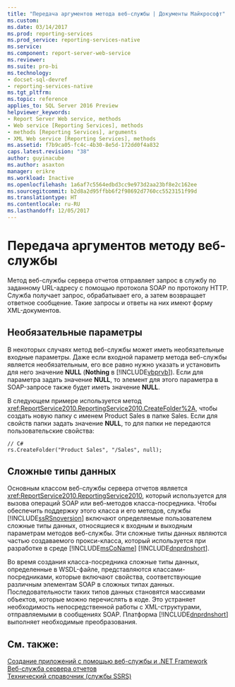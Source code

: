 ```yaml
---
title: "Передача аргументов метода веб-службы | Документы Майкрософт"
ms.custom: 
ms.date: 03/14/2017
ms.prod: reporting-services
ms.prod_service: reporting-services-native
ms.service: 
ms.component: report-server-web-service
ms.reviewer: 
ms.suite: pro-bi
ms.technology:
- docset-sql-devref
- reporting-services-native
ms.tgt_pltfrm: 
ms.topic: reference
applies_to: SQL Server 2016 Preview
helpviewer_keywords:
- Report Server Web service, methods
- Web service [Reporting Services], methods
- methods [Reporting Services], arguments
- XML Web service [Reporting Services], methods
ms.assetid: f7b9ca05-fc4c-4b30-8e5d-172dd0f4a832
caps.latest.revision: "38"
author: guyinacube
ms.author: asaxton
manager: erikre
ms.workload: Inactive
ms.openlocfilehash: 1a6af7c5564edbd3cc9e973d2aa23bf8e2c162ee
ms.sourcegitcommit: b2d8a2d95ffbb6f2f98692d7760cc5523151f99d
ms.translationtype: HT
ms.contentlocale: ru-RU
ms.lasthandoff: 12/05/2017
---
```

# <a name="supplying-web-service-method-arguments"></a>Передача аргументов методу веб-службы
  Метод веб-службы сервера отчетов отправляет запрос в службу по заданному URL-адресу с помощью протокола SOAP по протоколу HTTP. Служба получает запрос, обрабатывает его, а затем возвращает ответное сообщение. Такие запросы и ответы на них имеют форму XML-документов.  
  
## <a name="optional-parameters"></a>Необязательные параметры  
 В некоторых случаях метод веб-службы может иметь необязательные входные параметры. Даже если входной параметр метода веб-службы является необязательным, его все равно нужно указать и установить для него значение **NULL** (**Nothing** в [!INCLUDE[vbprvb](../../../includes/vbprvb-md.md)]). Если для параметра задать значение **NULL**, то элемент для этого параметра в SOAP-запросе также будет иметь значение **NULL**.  
  
 В следующем примере используется метод <xref:ReportService2010.ReportingService2010.CreateFolder%2A>, чтобы создать новую папку с именем Product Sales в папке Sales. Если для свойств папки задать значение **NULL**, то для папки не передаются пользовательские свойства:  
  
```  
// C#  
rs.CreateFolder("Product Sales", "/Sales", null);  
```  
  
## <a name="complex-data-types"></a>Сложные типы данных  
 Основным классом веб-службы сервера отчетов является <xref:ReportService2010.ReportingService2010>, который используется для вызова операций SOAP или веб-методов класса-посредника. Чтобы обеспечить поддержку этого класса и его методов, службы [!INCLUDE[ssRSnoversion](../../../includes/ssrsnoversion-md.md)] включают определяемые пользователем сложные типы данных, относящиеся к входным и выходным параметрам методов веб-службы. Эти сложные типы данных являются частью создаваемого прокси-класса, который используется при разработке в среде [!INCLUDE[msCoName](../../../includes/msconame-md.md)] [!INCLUDE[dnprdnshort](../../../includes/dnprdnshort-md.md)].  
  
 Во время создания класса-посредника сложные типы данных, определенные в WSDL-файле, представляются классами-посредниками, которые включают свойства, соответствующие различным элементам SOAP в сложных типах данных. Последовательности таких типов данных становятся массивами объектов, которые можно перечислять в коде. Это устраняет необходимость непосредственной работы с XML-структурами, отправляемыми в сообщениях SOAP. Платформа [!INCLUDE[dnprdnshort](../../../includes/dnprdnshort-md.md)] выполняет необходимые преобразования.  
  
## <a name="see-also"></a>См. также:  
 [Создание приложений с помощью веб-службы и .NET Framework](../../../reporting-services/report-server-web-service/net-framework/building-applications-using-the-web-service-and-the-net-framework.md)   
 [Веб-служба сервера отчетов](../../../reporting-services/report-server-web-service/report-server-web-service.md)   
 [Технический справочник (службы SSRS)](../../../reporting-services/technical-reference-ssrs.md)  
  
  
